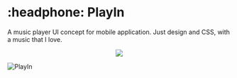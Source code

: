 # :headphone: PlayIn
A music player UI concept for mobile application. Just design and CSS, with a music that I love.

<p align="center">
  
  <img src="https://user-images.githubusercontent.com/75103144/110166517-41c60500-7dd3-11eb-9417-2b83c6b4c370.png">
  
</p>

![PlayIn](https://user-images.githubusercontent.com/75103144/110166383-075c6800-7dd3-11eb-877b-af165b1fa281.PNG)

